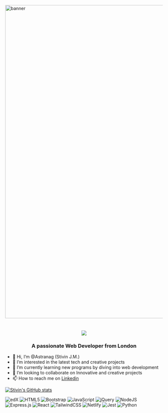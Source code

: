 <img align="center" alt="banner" width="1000"  
     src="https://mir-s3-cdn-cf.behance.net/project_modules/max_1200/38aa60171035425.646e675e2391f.gif">


<h1 align="center">
    <img src="https://readme-typing-svg.herokuapp.com/?font=Righteous&size=35&center=true&vCenter=true&width=500&height=70&duration=4000&lines=Hi+There!+👋;+I'm+Stivin+J.M;" />
</h1>

<h3 align="center">A passionate Web Developer from London</h3>




- 👋 Hi, I’m @Astranag (Stivin J.M.)
- 👀 I’m interested in the latest tech and creative projects
- 🌱 I’m currently learning new programs by diving into web development
- 💞️ I’m looking to collaborate on Innovative and creative projects
- 📫 How to reach me on [Linkedin](https://www.linkedin.com/in/stivin-james-mavelil-07a9b1161/)

[![Stivin's GitHub stats](https://github-readme-stats.vercel.app/api?username=Astranag)](https://github.com/Astranag/github-readme-stats)



![edX](https://img.shields.io/badge/edX-%2302262B.svg?style=for-the-badge&logo=edX&logoColor=white)
![HTML5](https://img.shields.io/badge/html5-%23E34F26.svg?style=for-the-badge&logo=html5&logoColor=white)
![Bootstrap](https://img.shields.io/badge/bootstrap-%238511FA.svg?style=for-the-badge&logo=bootstrap&logoColor=white)
![JavaScript](https://img.shields.io/badge/javascript-%23323330.svg?style=for-the-badge&logo=javascript&logoColor=%23F7DF1E)
![jQuery](https://img.shields.io/badge/jquery-%230769AD.svg?style=for-the-badge&logo=jquery&logoColor=white)
![NodeJS](https://img.shields.io/badge/node.js-6DA55F?style=for-the-badge&logo=node.js&logoColor=white)
![Express.js](https://img.shields.io/badge/express.js-%23404d59.svg?style=for-the-badge&logo=express&logoColor=%2361DAFB)
![React](https://img.shields.io/badge/react-%2320232a.svg?style=for-the-badge&logo=react&logoColor=%2361DAFB)
![TailwindCSS](https://img.shields.io/badge/tailwindcss-%2338B2AC.svg?style=for-the-badge&logo=tailwind-css&logoColor=white)
![Netlify](https://img.shields.io/badge/netlify-%23000000.svg?style=for-the-badge&logo=netlify&logoColor=#00C7B7)
	![Jest](https://img.shields.io/badge/-jest-%23C21325?style=for-the-badge&logo=jest&logoColor=white)
 ![Python](https://img.shields.io/badge/python-3670A0?style=for-the-badge&logo=python&logoColor=ffdd54)





<!---
Astranag/Astranag is a ✨ special ✨ repository because its `README.md` (this file) appears on your GitHub profile.
You can click the Preview link to take a look at your changes.
--->
